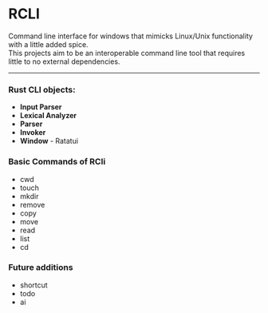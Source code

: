 # RCLI

<p>Command line interface for windows that mimicks Linux/Unix functionality with a little added spice.<br>
This projects aim to be an interoperable command line tool that requires little to no external dependencies.
</p>

---
### Rust CLI objects:
<ul>
    <li> <strong>Input Parser</strong> </li>
	<li> <strong>Lexical Analyzer</strong></li>
    <li> <strong>Parser</strong></li>
    <li> <strong>Invoker</strong></li>
	<li> <strong>Window</strong> - Ratatui </li>
</ul>

### Basic Commands of RCli
<ul>
	<li> cwd </li>
	<li> touch </li>
	<li> mkdir </li>    
    <li> remove </li>
	<li> copy </li>
    <li> move </li>
    <li> read </li>
    <li> list </li>
    <li> cd </li>
</ul>

### Future additions
<ul>
	<li> shortcut </li>
	<li> todo </li>
	<li> ai </li>
</ul>